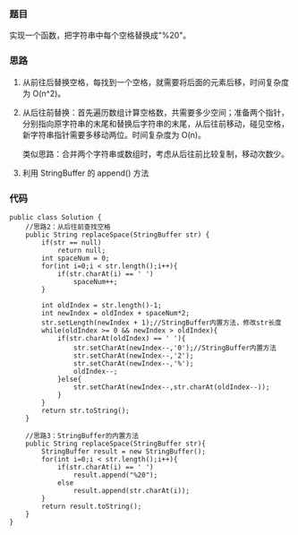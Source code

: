 ### 题目
实现一个函数，把字符串中每个空格替换成"%20"。

### 思路
1. 从前往后替换空格，每找到一个空格，就需要将后面的元素后移，时间复杂度为 O(n^2)。

2. 从后往前替换：首先遍历数组计算空格数，共需要多少空间；准备两个指针，分别指向原字符串的末尾和替换后字符串的末尾，从后往前移动，碰见空格，新字符串指针需要多移动两位。时间复杂度为 O(n)。

   类似思路：合并两个字符串或数组时，考虑从后往前比较复制，移动次数少。

3. 利用 StringBuffer 的 append() 方法
### 代码
```
public class Solution {
    //思路2：从后往前查找空格
	public String replaceSpace(StringBuffer str) {
    	if(str == null)
			return null;
		int spaceNum = 0;
		for(int i=0;i < str.length();i++){
			if(str.charAt(i) == ' ')
				spaceNum++;
		}
		
		int oldIndex = str.length()-1;
		int newIndex = oldIndex + spaceNum*2;
		str.setLength(newIndex + 1);//StringBuffer内置方法，修改str长度
		while(oldIndex >= 0 && newIndex > oldIndex){
			if(str.charAt(oldIndex) == ' '){
				str.setCharAt(newIndex--,'0');//StringBuffer内置方法
				str.setCharAt(newIndex--,'2');
				str.setCharAt(newIndex--,'%');
				oldIndex--;
			}else{
				str.setCharAt(newIndex--,str.charAt(oldIndex--));
			}
		}
		return str.toString();
    }
	
	//思路3：StringBuffer的内置方法
	public String replaceSpace(StringBuffer str){
		StringBuffer result = new StringBuffer();
		for(int i=0;i < str.length();i++){
			if(str.charAt(i) == ' ')
				result.append("%20");
			else
				result.append(str.charAt(i));
		}
		return result.toString();
	}
}
```